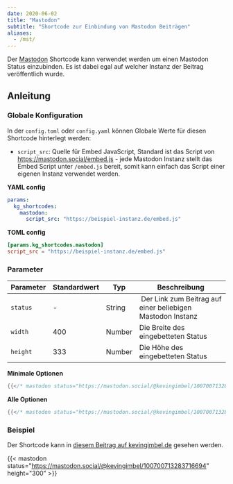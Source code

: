 ```yaml
---
date: 2020-06-02
title: "Mastodon"
subtitle: "Shortcode zur Einbindung von Mastodon Beiträgen"
aliases:
  - /mst/
---
```


Der [Mastodon](https://joinmastodon.org/) Shortcode kann verwendet werden um einen Mastodon Status einzubinden. Es ist dabei egal auf welcher Instanz der Beitrag veröffentlich wurde.

## Anleitung

### Globale Konfiguration

In der `config.toml` oder `config.yaml` können Globale Werte für diesen Shortcode hinterlegt werden:

- `script_src`: Quelle für Embed JavaScript, Standard ist das Script von https://mastodon.social/embed.js - jede Mastodon Instanz stellt das Embed Script unter `/embed.js` bereit, somit kann einfach das Script einer eigenen Instanz verwendet werden.

**YAML config**
```yaml
params:
  kg_shortcodes:
    mastodon:
      script_src: "https://beispiel-instanz.de/embed.js"
```

**TOML config**

```toml
[params.kg_shortcodes.mastodon]
script_src = "https://beispiel-instanz.de/embed.js"
```

### Parameter

| Parameter | Standardwert | Typ | Beschreibung |
|-----------|--------------|--------|-------------|
|`status`| - | String | Der Link zum Beitrag auf einer beliebigen Mastodon Instanz|
|`width`| 400 | Number | Die Breite des eingebetteten Status |
|`height`| 333 | Number | Die Höhe des eingebetteten Status |


**Minimale Optionen**

```go
{{</* mastodon status="https://mastodon.social/@kevingimbel/100700713283716694" */>}}
```

**Alle Optionen**

```go
{{</* mastodon status="https://mastodon.social/@kevingimbel/100700713283716694" width="600" height="300" */>}}
```

### Beispiel

Der Shortcode kann in [diesem Beitrag auf kevingimbel.de](https://www.kevingimbel.de/mastodon-embed-shortcode-for-hugo/) gesehen werden.

{{< mastodon status="https://mastodon.social/@kevingimbel/100700713283716694" height="300" >}}